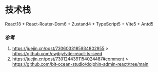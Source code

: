 # 技术栈

React18 + React-Router-Dom6 + Zustand4 + TypeScript5 + Vite5 + Antd5


### 参考 
1. https://juejin.cn/post/7306033185934802955 > https://github.com/cwjbjy/vite-react-ts-seed
2. https://juejin.cn/post/7301244391154024487#comment > https://github.com/bit-ocean-studio/dolphin-admin-react/tree/main